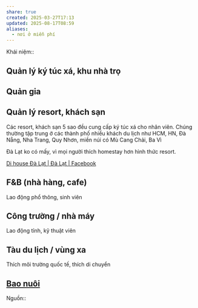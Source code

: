 ```yaml
---
share: true
created: 2025-03-27T17:13
updated: 2025-08-17T08:59
aliases:
  - nơi ở miễn phí
---
```

Khái niệm:: 
## Quản lý ký túc xá, khu nhà trọ
## Quản gia
## Quản lý resort, khách sạn
Các resort, khách sạn 5 sao đều cung cấp ký túc xá cho nhân viên. Chúng thường tập trung ở các thành phố nhiều khách du lịch như HCM, HN, Đà Nẵng, Nha Trang, Quy Nhơn, miền núi có Mù Cang Chải, Ba Vì

Đà Lạt ko có mấy, vì mọi người thích homestay hơn hình thức resort. 

[Di house Đà Lạt \| Đà Lạt \| Facebook](https://www.facebook.com/dihousedalat)

## F&B (nhà hàng, cafe)       
Lao động phổ thông, sinh viên

## Công trường / nhà máy      
Lao động tỉnh, kỹ thuật viên

## Tàu du lịch / vùng xa      
Thích môi trường quốc tế, thích di chuyển


## [Bao nuôi](../Qu%C3%A0%20t%E1%BA%B7ng/Bao%20nu%C3%B4i/index.md)

Nguồn:: 
